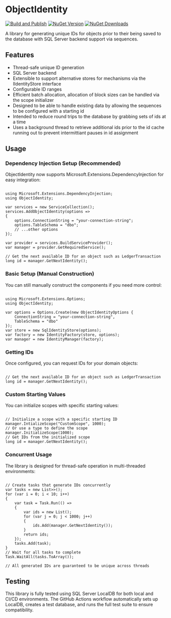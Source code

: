 # ObjectIdentity

[![Build and Publish](https://github.com/YourUsername/ObjectIdentity/actions/workflows/build-and-publish.yml/badge.svg)](https://github.com/YourUsername/ObjectIdentity/actions/workflows/build-and-publish.yml)
[![NuGet Version](https://img.shields.io/nuget/v/ObjectIdentity.svg)](https://www.nuget.org/packages/ObjectIdentity/)
[![NuGet Downloads](https://img.shields.io/nuget/dt/ObjectIdentity.svg)](https://www.nuget.org/packages/ObjectIdentity/)

A library for generating unique IDs for objects prior to their being saved to the database with SQL Server backend support via sequences.

## Features

- Thread-safe unique ID generation
- SQL Server backend
- Extensible to support alternative stores for mechanisms via the IIdentityStore interface
- Configurable ID ranges
- Efficient batch allocation, allocation of block sizes can be handled via the scope initializer
- Designed to be able to handle existing data by allowing the sequences to be configured with a starting id
- Intended to reduce round trips to the database by grabbing sets of ids at a time 
- Uses a background thread to retrieve additional ids prior to the id cache running out to prevent intermittiant pauses in id assignment

## Usage

### Dependency Injection Setup (Recommended)

ObjectIdentity now supports Microsoft.Extensions.DependencyInjection for easy integration:

<pre><code class='language-cs'>
using Microsoft.Extensions.DependencyInjection;
using ObjectIdentity;

var services = new ServiceCollection();
services.AddObjectIdentity(options =>
{
    options.ConnectionString = "your-connection-string";
    options.TableSchema = "dbo";
    // ...other options
});

var provider = services.BuildServiceProvider();
var manager = provider.GetRequiredService<IdentityManager>();

// Get the next available ID for an object such as LedgerTransaction
long id = manager.GetNextIdentity<LedgerTransaction, long>();
</code></pre>

### Basic Setup (Manual Construction)

You can still manually construct the components if you need more control:

<pre><code class='language-cs'>
using Microsoft.Extensions.Options;
using ObjectIdentity;

var options = Options.Create(new ObjectIdentityOptions {
    ConnectionString = "your-connection-string",
    TableSchema = "dbo"
});
var store = new SqlIdentityStore(options);
var factory = new IdentityFactory(store, options);
var manager = new IdentityManager(factory);
</code></pre>

### Getting IDs

Once configured, you can request IDs for your domain objects:

<pre><code class='language-cs'>
// Get the next available ID for an object such as LedgerTransaction
long id = manager.GetNextIdentity<LedgerTransaction, long>();
</code></pre>

### Custom Starting Values

You can initialize scopes with specific starting values:

<pre><code class='language-cs'>
// Initialize a scope with a specific starting ID
manager.IntializeScope<long>("CustomScope", 1000); 
// Or use a type to define the scope 
manager.InitializeScope<MyEntityType, long>(1000);
// Get IDs from the initialized scope
long id = manager.GetNextIdentity<MyEntityType, long>();
</code></pre>

### Concurrent Usage
The library is designed for thread-safe operation in multi-threaded environments:

<pre><code class='language-cs'>
// Create tasks that generate IDs concurrently
var tasks = new List<Task<List<long>>>(); 
for (var i = 0; i < 10; i++) 
{
    var task = Task.Run(() => 
    { 
        var ids = new List<long>(); 
        for (var j = 0; j < 1000; j++)
        { 
            ids.Add(manager.GetNextIdentity<MyEntity, long>()); 
        }
        return ids; 
    }); 
    tasks.Add(task);
}
// Wait for all tasks to complete 
Task.WaitAll(tasks.ToArray());
                        
// All generated IDs are guaranteed to be unique across threads
</code></pre>

## Testing

This library is fully tested using SQL Server LocalDB for both local and CI/CD environments. The GitHub Actions workflow automatically sets up LocalDB, creates a test database, and runs the full test suite to ensure compatibility.